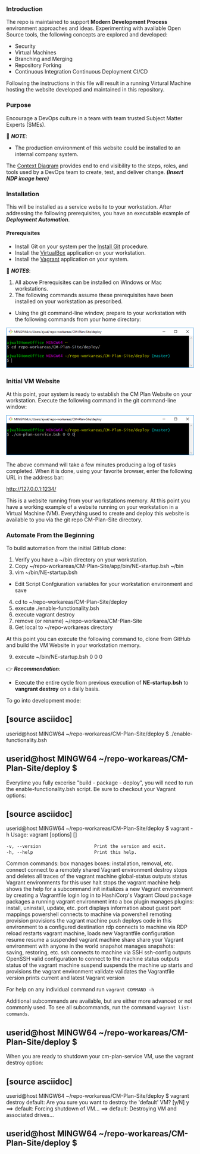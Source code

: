 ### Introduction

The repo is maintained to support **Modern Development Process** environment approaches and ideas. Experimenting with available Open Source tools, the following concepts are explored and developed:

- Security
- Virtual Machines
- Branching and Merging
- Repository Forking
- Continuous Integration Continuous Deployment CI/CD

Following the instructions in this file will result in a running Virtural Machine hosting the website developed and maintained in this repository.
 
### Purpose

Encourage a DevOps culture in a team with team trusted Subject Matter Experts (SMEs).

  :notebook: ***NOTE***:
  
   - The production environment of this website could be installed to an internal company system.

The [Context Diagram](/app/site/teamTools/EMM-CM-ContextDiagram.pdf) provides end to end visibility to the steps, roles, and tools used by a DevOps team to create, test, and deliver change. ***(Insert NDP image here)***

### Installation

This will be installed as a service website to your workstation. After addressing the following prerequisites, you have an executable example of _**Deployment Automation**_.

#### Prerequisites

* Install Git on your system per the [Install Git](/app/site/newstuff/GitInstallationProcedure.adoc) procedure.
* Install the [VirtualBox](https://www.virtualbox.org/) application on your workstation.
* Install the [Vagrant](https://www.vagrantup.com/) application on your system.

:notebook: ***NOTES***:
  
1. All above Prerequisites can be installed on Windows or Mac workstations.
2. The following commands assume these prerequisites have been installed on your workstation as prescribed.

* Using the git command-line window, prepare to your workstation with the following commands from your home directory:

![Prepare Workstation](/images/prepare-ws.png)

### Initial VM Website

At this point, your system is ready to establish the CM Plan Website on your workstation. Execute the following command in the git command-line window:

![Build WS Website](/images/build-ws-website-vm.png)

The above command will take a few minutes producing a log of tasks completed. When it is done, using your favorite browser, enter the following URL in the address bar:

http://127.0.0.1:1234/

This is a website running from your workstations memory. At this point you have a working example of a website running on your workstation in a Virtual Machine (VM). Everything used to create and deploy this website is available to you via the git repo CM-Plan-Site directory.

### Automate From the Beginning

To build automation from the initial GitHub clone:
1. Verify you have a ~/bin directory on your workstation. 
1. Copy ~/repo-workareas/CM-Plan-Site/app/bin/NE-startup.bsh ~/bin
3. vim ~/bin/NE-startup.bsh
 - Edit Script Confgiuration variables for your workstation environment and save
4. cd to ~/repo-workareas/CM-Plan-Site/deploy
5. execute ./enable-functionality.bsh
6. execute vagrant destroy
7. remove (or rename) ~/repo-workarea/CM-Plan-Site
8. Get local to ~/repo-workareas directory

At this point you can execute the following command to, clone from GitHub and build the VM Website in your workstation memory.

9. execute ~/bin/NE-startup.bsh 0 0 0

:point_right: ***Recommendation***:

- Execute the entire cycle from previous execution of **NE-startup.bsh** to **vangrant destroy** on a daily basis.

To go into development mode:

[source asciidoc]
----
userid@host MINGW64 ~/repo-workareas/CM-Plan-Site/deploy
$ ./enable-functionality.bsh

userid@host MINGW64 ~/repo-workareas/CM-Plan-Site/deploy
$
----

Everytime you fully excerise "build - package - deploy", you will need to run the enable-functionality.bsh script. Be sure to checkout your Vagrant options:


[source asciidoc]
----
userid@host MINGW64 ~/repo-workareas/CM-Plan-Site/deploy
$ vagrant -h
Usage: vagrant [options] <command> [<args>]

    -v, --version                    Print the version and exit.
    -h, --help                       Print this help.

Common commands:
     box             manages boxes: installation, removal, etc.
     connect         connect to a remotely shared Vagrant environment
     destroy         stops and deletes all traces of the vagrant machine
     global-status   outputs status Vagrant environments for this user
     halt            stops the vagrant machine
     help            shows the help for a subcommand
     init            initializes a new Vagrant environment by creating a Vagrantfile
     login           log in to HashiCorp's Vagrant Cloud
     package         packages a running vagrant environment into a box
     plugin          manages plugins: install, uninstall, update, etc.
     port            displays information about guest port mappings
     powershell      connects to machine via powershell remoting
     provision       provisions the vagrant machine
     push            deploys code in this environment to a configured destination
     rdp             connects to machine via RDP
     reload          restarts vagrant machine, loads new Vagrantfile configuration
     resume          resume a suspended vagrant machine
     share           share your Vagrant environment with anyone in the world
     snapshot        manages snapshots: saving, restoring, etc.
     ssh             connects to machine via SSH
     ssh-config      outputs OpenSSH valid configuration to connect to the machine
     status          outputs status of the vagrant machine
     suspend         suspends the machine
     up              starts and provisions the vagrant environment
     validate        validates the Vagrantfile
     version         prints current and latest Vagrant version

For help on any individual command run `vagrant COMMAND -h`

Additional subcommands are available, but are either more advanced
or not commonly used. To see all subcommands, run the command
`vagrant list-commands`.

userid@host MINGW64 ~/repo-workareas/CM-Plan-Site/deploy
$
----

When you are ready to shutdown your cm-plan-service VM, use the vagrant destroy option:

[source asciidoc]
----
userid@host MINGW64 ~/repo-workareas/CM-Plan-Site/deploy
$ vagrant destroy
    default: Are you sure you want to destroy the 'default' VM? [y/N] y
==> default: Forcing shutdown of VM...
==> default: Destroying VM and associated drives...

userid@host MINGW64 ~/repo-workareas/CM-Plan-Site/deploy
$
----

